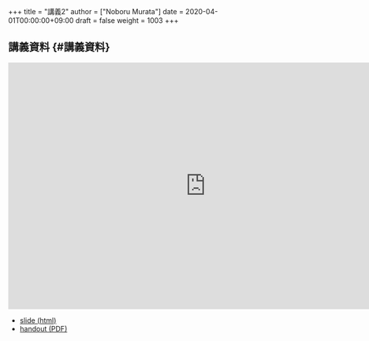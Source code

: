 +++
title = "講義2"
author = ["Noboru Murata"]
date = 2020-04-01T00:00:00+09:00
draft = false
weight = 1003
+++

## 講義資料 {#講義資料}

<iframe src="https://noboru-murata.github.io/signal-processing/slides/slide02.html"
	width="800" height="500" frameborder="0"
	allowfullscreen="allowfullscreen"
	allow="geolocation *; microphone *; camera *; midi *; encrypted-media *">
</iframe>

-   [slide (html)](https://noboru-murata.github.io/probability-statistics/slides/slide02.html)
-   [handout (PDF)](https://noboru-murata.github.io/probability-statistics/pdfs/slide02.pdf)